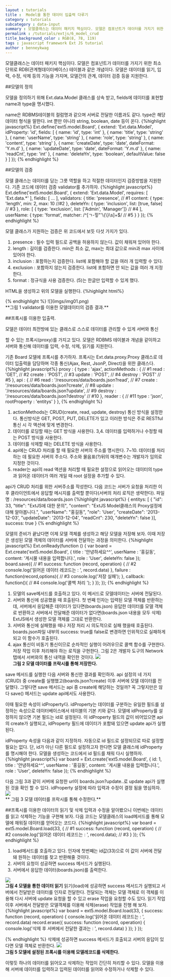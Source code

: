 ```yaml
---
layout : tutorials
title :  Model을 통한 데이터 입출력 다루기
category : tutorials
subcategory : data-input
summary : 모델클래스는 데이터 패키지 핵심이다. 모델은 컴포넌트가 데이터를 가지기 위한 최소 단위로 RDB(관계형데이터베이스) 테이블과 같은 개념이다. 모델은 데이터를 읽기, 입력, 수정, 삭제 등의 기능을 가지며, 모델간의 관계, 데이터 검증 등을 지원한다.  
permalink : /tutorials/extjs/6_model_crud
title_background_color : RGB(8, 78, 119)
tags : javascript framework Ext JS tutorial
author : benneykwag
---
```

모델클래스는 데이터 패키지 핵심이다. 모델은 컴포넌트가 데이터를 가지기 위한 최소 단위로 RDB(관계형데이터베이스) 테이블과 같은 개념이다. 모델은 데이터를 읽기, 입력, 수정, 삭제 등의 기능을 가지며, 모델간의 관계, 데이터 검증 등을 지원한다.

##모델의 정의

모델을 정의하기 위해 Ext.data.Model 클래스를 상속 받고, fields에 데이터를 표현할 name과 type을 명시했다.

name은 RDBMS테이블의 컬럼명과 같으며 서버로 전달한 이름과도 같다. type은 해당 데이터 형식을 말한다. int 뿐만 아니라 string, boolean, date 등이 온다.
{%highlight javascript%}
Ext.define('ext5.model.Board', {
    extend: 'Ext.data.Model',
    idProperty: 'id',
    fields: [
        {
            name: 'id',
            type: 'int'
        },
        {
            name: 'title',
            type: 'string'
        },
        {
            name: 'userName',
            type: 'string'
        },
        {
            name: 'role',
            type: 'string'
        },
        {
            name: 'content',
            type: 'string'
        },
        {
            name: 'createDate',
            type: 'date',
            dateFormat: 'Y.m.d'
        },
        {
            name: 'updateDate',
            type: 'date',
            dateFormat: 'Y.m.d'
        },
        {
            name: 'readCnt',
            type: 'int'
        },
        {
            name: 'deleteYn',
            type: 'boolean',
            defaultValue: false
        }
    ]
});
 {% endhighlight %}

##모델의 검증

모델 클래스는 데이터를 담는 그릇 역할을 하고 적절한 데이터인지 검증방법을 지원한다. 기존 코드에 데이터 검증 validator를 추가하자.
{%highlight javascript%}
Ext.define('ext5.model.Board', {
    extend: 'Ext.data.Model',
    requires: [
        'Ext.data.*'
    ],
    fields: [
        …
    ],
    validators: {
        title: 'presence', // #1
            content: {
            type: 'length', min: 2, max: 10 //#2
        },
        deleteYn: {
            type: 'inclusion', list: [true, false] // #3
        },
        role: [
            { type: 'exclusion', list: ['Admin', 'Manager']} // #4
        ],
            userName: {
            type: 'format', matcher: /^[ㄱ-힣"'\\{\\}\s]+$/ // #5
        }
    }
});
 {% endhighlight %}

 모델 클래스가 지원하는 검증은 위 코드에서 보듯 다섯 가지가 있다.
1. presence : 필수 입력 필드로 공백을 허용하지 않는다. 값이 채워져 있어야 한다.
2. length : 길이를 검증한다. min은 최소 값, max는 최대 값으로 min과 max 사이에 있어야 한다.
3. inclusion : 포함하는지 검증한다. list에 포함해야 할 값을 여러 개 입력할 수 있다.
4. exclusion : 포함하지 않는지 검증한다. list에 포함하면 안 되는 값을 여러 개 지정한다.
5. format : 정규식을 사용 검증한다. (5)는 한글만 입력할 수 있게 했다.

HTML을 생성하고 위의 모델을 실행한다.
{%highlight html%}
<!DOCTYPE HTML>
<html>
<head>
    <meta charset="UTF-8">
    <title>Table Layout</title>
    <link rel="stylesheet" type="text/css"
          href="/ext/packages/ext-theme-gray/build/resources/ext-theme-gray-all-debug.css">
    <script type="text/javascript" src="/ext/ext-all-debug.js"></script>

</head>
<body>
<script type="text/javascript">
    Ext.Loader.setConfig({
        enabled: true,
        paths: {
            'ext5': '/app'
        }
    });
    Ext.require([
        'ext5.model.Board'
    ]);

    Ext.onReady(function () {
        var board = Ext.create('ext5.model.Board', {
            id: 1,
            title: '안녕하세요^^',
            userName: '홍길동2',
            content: '게시물 내용을 입력합니다.',
            role: 'Admin',
            readCnt: 300,
            deleteYn: false
        });
        // 생성된 모델을 검증한다.
        var errors = board.getValidation();
        console.log('오류발견여부 :', errors.dirty);
        console.log("오류필드 content:", errors.get('content'));
        console.log("오류필드 role:", errors.get('role'));

    })
</script>
</body>
</html>
{% endhighlight %}
![](imgs/img01.png)<br>
**그림 1 validator를 이용한 모델데이터의 검증 결과.**

##프록시를 이용한 입출력.

모델은 데이터 최전방에 있는 클래스로 스스로 데이터를 관리할 수 있게 서버와 통신

할 수 있는 프록시(proxy)를 가지고 있다. 모델은 RDBMS 테이블과 개념을 같이하고 서버와 통신해 데이터를 입력, 수정, 삭제, 읽기를 지원한다.

기존 Board 모델에 프록시를 추가하자. 프록시는 Ext.data.proxy.Proxy 클래스로 데이터 입출력을 담당하며 각종 통신(Ajax, Rest, JsonP, Direct)을 위한 클래스다.
{%highlight javascript%}
proxy : {
    type : 'ajax',
        actionMethods : { // #1
        read : 'GET', // #2
            create : 'POST', // #3
            update : 'POST', // #4
            destroy : 'POST' // #5
    },
    api : { // #6
        read : '/resources/data/boards.json?read', // #7
            create : '/resources/data/boards.json?create', // #8
            update : '/resources/data/boards.json?update', // #9
            destroy : '/resources/data/boards.json?destroy' // #10
    },
    reader : { // #11
        type : 'json',
            rootProperty : 'entitys'
    }
},
 {% endhighlight %}

1. actionMethods는 CRUD(create, read, update, destroy) 통신 방식을 설정한다. 통신방식은 GET, POST, PUT, DELETE가 있고 이러한 방식은 주로 RESTful 통신 시 각 액션에 맞게 변경한다.
2. 데이터를 로딩할 때는 GET 방식을 사용한다.
3,4. 데이터를 입력하거나 수정할 때는 POST 방식을 사용한다.
5. 데이터를 삭제할 때는 DELETE 방식을 사용한다.
6. api에는 CRUD 처리를 할 때 필요한 서버의 주소를 명시한다.
7~10. 데이터를 처리하는 데 필요한 서버의 주소다. 주소와 물음표(?)뒤의 매개변수는 개발자가 임의로 지정한 것이다.
11. reader는 api의 read 액션을 처리할 때 필요한 설정으로 읽어오는 데이터의 type과 읽어온 데이터가 여러 개일 때 root 설정을 추가할 수 있다.

api가 CRUD 처리를 위한 서버주소를 작성한다. 다음 코드는 서버가 요청을 처리한 이후 클라이언트에서 응답할 메시지를 출력할 뿐이다(서버의 처리 로직은 생략한다).
파일명 : /resources/data/boards.json
{%highlight javascript%}
{
    entitys: [
        {
            "id": 33,
            "title": "ExtJS에 대한 문의",
            "content": "ExtJS Model클래스의 Proxy설정에 대해 알아봅니다.",
            "userName": "홍길동",
            "role": 'User',
            "createDate": '2013-12-03',
            "updateDate": '2013-12-04',
            "readCnt": 230,
            "deleteYn": false
        }],
        success: true
}
 {% endhighlight %}

 모델의 준비가 끝났다면 이제 모델 객체를 생성하고 해당 모델을 저장해 보자. 이때 저장은 생성된 모델 객체의 데이터를 서버에 전달하는 과정을 의미한다.
{%highlight javascript%}
Ext.onReady(function () {
    var board = Ext.create('ext5.model.Board', {
        title : '안녕하세요^^',
        userName : '홍길동',
        content: '게시물 내용을 입력합니다.',
        role : 'User',
        deleteYn: false
    });
    board.save({ // #1
        success: function (record, operation) { // #2
            console.log('읽어온 데이터 레코드는 : ', record.data)
        },
        failure : function(record,options){ // #3
            console.log('저장 실패');
        },
        callback: function(){ // #4
            console.log('콜백 처리 ');
        }
    });
});
 {% endhighlight %}
1. 모델의 save메서드를 호출하고 있다. 이 메서드로 모델데이터는 서버에 전달된다.
2. 서버와 통신에 성공했을 때 호출된다. 첫 번째 인자는 입력된 모델 객체를 반환하는데, 서버에서 응답해준 데이터가 있다면(boards.json) 응답한 데이터를 모델 객체로 반환하고 서버에서 전달해준 데이터가 없다면(boards.json 내용을 모두 삭제) ExtJS에서 생성한 모델 객체를 그대로 반환한다.
3. 서버와 통신에 실패했을 때나 저장 처리 시 의도적으로 실패 했을때 호출된다. boards.json파일 내부의 success: true를 false로 변경하면 인위적으로 실패하게 되고 이 함수가 호출된다.
4. ajax 통신이 비동기 통신이므로 순차적인 실행이 어려우므로 콜백 함수를 구현한다. 저장 작업 이후 처리해야 하는 로직을 구현한다.
그림 2은 개발자 도구의 Network 탭에서 서버와의 통신 내역을 확인한 것이다.
![](imgs/img02.png)<br>
**그림 2 모델 데이터를 프락시를 통해 저장한다.**

save 메서드를 실행한 다음 서버와 통신한 결과를 확인하자. api 설정의 네 가지(CRUD) 중 create를 실행했고(boards.json?create) 이후 서버에 모델 데이터를 전달했다. 그렇다면 save 메서드는 api 중 create에 해당하는 것일까? 꼭 그렇지만은 않다 save() 메서드는 update api에서도 사용한다.

이때 필요한 속성이 idProperty다. idProperty는 데이터를 구분하는 유일한 필드를 설정하는 속성으로 데이터베이스에서 테이블의 기본 키와 같다. 모델에 idProperty를 설정하지 않으면 기본 필드는 id로 설정된다. 이 idProperty 필드의 값이 비어있으면 api의 create가 실행되고, idProperty 필드에 데이터가 포함돼 있으면 update api가 실행된다.

idProperty 속성을 다음과 같이 지정하자. 자동으로 id 필드로 설정되므로 따로 설정할 필요는 없다. 단, id가 아닌 다른 필드로 설정하고자 한다면 모델 클래스에 idProperty를 명시해야 한다.
모델을 생성하는 코드에서 id 필드를 채워 다시 실행하자.
{%highlight javascript%}
var board = Ext.create('ext5.model.Board', {
    id: 1,
    title : '안녕하세요^^',
    userName : '홍길동',
    content: '게시물 내용을 입력합니다.',
    role : 'User',
    deleteYn: false
});
 {% endhighlight %}

 다음 그림 3과 같이 서버에 요청한 url이 boards.json?update..로 update api가 실행 된 것을 확인 할 수 있다. idProperty 설정에 따라 입력과 수정이 결정 됨을 명심하자.
![](imgs/img03.png)<br>
** 그림 3 모델 데이터를 프락시를 통해 수정한다.**

##프록시를 이용한 데이터의 읽기 및 삭제
입력과 수정을 알아봤으니 이번에는 데이터를 읽고 삭제하는 기능을 구현해 보자. 다음 코드는 모델클래스의 load메서드를 통해 모델에 채워질 데이터를 얻어오는 코드다.
{%highlight javascript%}
var board = ext5.model.Board.load(33, { // #1
    success: function (record, operation) { // #2
        console.log('읽어온 데이터 레코드는 : ', record.data); // #3
    }
});
 {% endhighlight %}
1. load메서드를 호출하고 있다. 인자에 첫번째는 id값(33)으로 이 값이 서버에 전달돼 원하는 데이터를 찾고 반환해줄 것이다.
2. 서버의 요청이 성공하면 success 메서드가 실행된다.
3. 서버에서 응답한 데이터(boards.json)를 출력한다.

![](imgs/img04.png)<br>
**그림 4 모델을 통한 데이터 읽기**
읽기(load)에 성공하면 success 메서드가 실행되고 서버에서 전달받은 데이터를 인자로 전달한다. 전달되는 객체는 모델 객체로 이 객체를 이용해 다시 서버에 update 요청을 할 수 있고 erase 작업을 요청할 수도 있다. 읽기 작업 이후 서버에서 전달받은 모델객체를 이용해 삭제(erase) 작업을 진행 해 보자.
{%highlight javascript%}
var board = ext5.model.Board.load(33, {
    success: function (record, operation) {
        console.log('읽어온 데이터 레코드는 : ', record.data)
        record.erase({
            success: function (record, operation) {
                console.log('삭제 후 서버에서 전달한 결과는 : ', record.data)
            }
        });
    }
});

{% endhighlight %}
삭제에 성공하면 success 메서드가 호출되고 서버의 응답이 있다면 모델 객체로 반환한다.
![](imgs/img05.png)<br>
**그림 5 모델에 설정된 프록시를 이용해 모델레코드를 삭제한다.**

이렇듯 하나의 데이터를 읽어오고 삭제하는 작업이 간단히 처리할 수 있다. 모델을 이용해 서버에 데이터를 입력하고 입력된 데이터를 읽어와 수정하거나 삭제할 수 있다.
